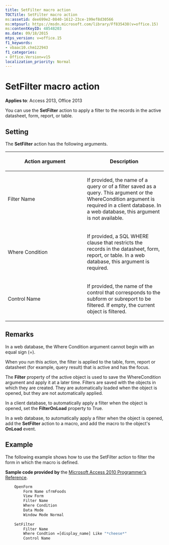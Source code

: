 ```yaml
---
title: SetFilter macro action
TOCTitle: SetFilter macro action
ms:assetid: dee699e2-0840-1612-23ce-199ef8d30566
ms:mtpsurl: https://msdn.microsoft.com/library/Ff835438(v=office.15)
ms:contentKeyID: 48548203
ms.date: 09/18/2015
mtps_version: v=office.15
f1_keywords:
- vbaac10.chm122943
f1_categories:
- Office.Version=v15
localization_priority: Normal
---
```


# SetFilter macro action

**Applies to**: Access 2013, Office 2013

You can use the **SetFilter** action to apply a filter to the records in the active datasheet, form, report, or table.

## Setting

The **SetFilter** action has the following arguments.

<table>
<colgroup>
<col style="width: 50%" />
<col style="width: 50%" />
</colgroup>
<thead>
<tr class="header">
<th><p>Action argument</p></th>
<th><p>Description</p></th>
</tr>
</thead>
<tbody>
<tr class="odd">
<td><p>Filter Name</p></td>
<td><p>If provided, the name of a query or of a filter saved as a query. This argument or the WhereCondition argument is required in a client database. In a web database, this argument is not available.</p></td>
</tr>
<tr class="even">
<td><p>Where Condition</p></td>
<td><p>If provided, a SQL WHERE clause that restricts the records in the datasheet, form, report, or table. In a web database, this argument is required.</p></td>
</tr>
<tr class="odd">
<td><p>Control Name</p></td>
<td><p>If provided, the name of the control that corresponds to the subform or subreport to be filtered. If empty, the current object is filtered.</p></td>
</tr>
</tbody>
</table>


## Remarks

In a web database, the Where Condition argument cannot begin with an equal sign (=).

When you run this action, the filter is applied to the table, form, report or datasheet (for example, query result) that is active and has the focus.

The **Filter** property of the active object is used to save the WhereCondition argument and apply it at a later time. Filters are saved with the objects in which they are created. They are automatically loaded when the object is opened, but they are not automatically applied.

In a client database, to automatically apply a filter when the object is opened, set the **FilterOnLoad** property to True.

In a web database, to automatically apply a filter when the object is opened, add the **SetFilter** action to a macro, and add the macro to the object's **OnLoad** event.

## Example

The following example shows how to use the SetFilter action to filter the form in which the macro is defined.

**Sample code provided by** the [Microsoft Access 2010 Programmer’s Reference](https://www.amazon.com/Microsoft-Access-2010-Programmers-Reference/dp/8126528125).

```vb
    OpenForm
        Form Name sfrmFoods
        View Form
        Filter Name
        Where Condition
        Data Mode
        Window Mode Normal
    
    SetFilter
        Filter Name
        Where Condtion =[display_name] Like "*cheese*"
        Control Name
```
